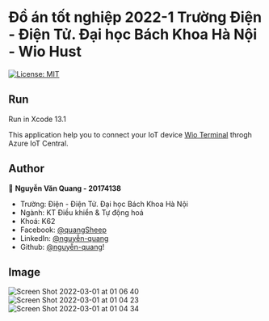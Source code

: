# Đồ án tốt nghiệp 2022-1 Trường Điện - Điện Tử. Đại học Bách Khoa Hà Nội - Wio Hust

[![License: MIT](https://img.shields.io/badge/License-MIT-yellow.svg)](/LICENSE)

## Run
Run in Xcode 13.1

This application help you to connect your IoT device [Wio Terminal](https://www.seeedstudio.com/Wio-Terminal-p-4509.html) throgh Azure IoT Central.

## Author

👤 **Nguyễn Văn Quang - 20174138**

- Trường: Điện - Điện Tử. Đại học Bách Khoa Hà Nội
- Ngành: KT Điều khiển & Tự động hoá
- Khoá: K62
- Facebook: [@quangSheep](https://www.facebook.com/quangSheep/)
- LinkedIn: [@nguyễn-quang](https://www.linkedin.com/in/nguyen-quang-515565188/)
- Github: [@nguyễn-quang](https://github.com/QuangNguyeen)!

## Image
![Screen Shot 2022-03-01 at 01 06 40](https://user-images.githubusercontent.com/78789259/156035052-d3c0b8fe-6738-45c4-a3ff-076ede51cc38.png)
![Screen Shot 2022-03-01 at 01 04 23](https://user-images.githubusercontent.com/78789259/156034774-8158f78d-3482-40ce-bf0c-26a37941001e.png)
![Screen Shot 2022-03-01 at 01 04 34](https://user-images.githubusercontent.com/78789259/156034800-04f7bb6a-17c3-4409-b4eb-364cb2304464.png)
